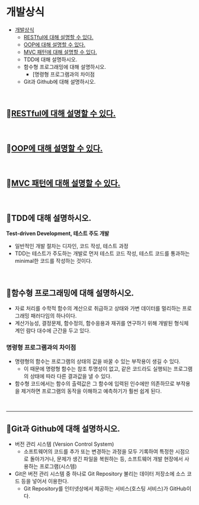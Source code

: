 # 개발상식

- [개발상식](#개발상식)
    - [RESTful에 대해 설명할 수 있다.](RESTful.md)
    - [OOP에 대해 설명할 수 있다.](OOP.md)
    - [MVC 패턴에 대해 설명할 수 있다.](MVC.md)
    - TDD에 대해 설명하시오.
    - 함수형 프로그래밍에 대해 설명하시오.
        - [명령형 프로그램과의 차이점
    - Git과 Github에 대해 설명하시오.

<br>

## :book:[RESTful에 대해 설명할 수 있다.](RESTful.md)

<br>

## :book:[OOP에 대해 설명할 수 있다.](OOP.md)

<br>

## :book:[MVC 패턴에 대해 설명할 수 있다.](MVC.md)

<br>

## :book:TDD에 대해 설명하시오.
**Test-driven Development, 테스트 주도 개발**
- 일반적인 개발 절차는 디자인, 코드 작성, 테스트 과정
- TDD는 테스트가 주도하는 개발로 먼저 테스트 코드 작성, 테스트 코드를 통과하는 minimal한 코드를 작성하는 것이다.

<br>

## :book:함수형 프로그래밍에 대해 설명하시오.
- 자료 처리를 수학적 함수의 계산으로 취급하고 상태와 가변 데이터를 멀리하는 프로그래밍 패러다임의 하나이다.
- 계산가능성, 결정문제, 함수정의, 함수응용과 재귀를 연구하기 위해 개발된 형식체계인 람다 대수에 근간을 두고 있다.

### 명령형 프로그램과의 차이점
- 명령형의 함수는 프로그램의 상태의 값을 바꿀 수 있는 부작용이 생길 수 있다.
  - 이 때문에 명령형 함수는 참조 투명성이 없고, 같은 코드라도 실행되는 프로그램의 상태에 따라 다른 결과값을 낼 수 있다.
- 함수형 코드에서는 함수의 출력값은 그 함수에 입력된 인수에만 의존하므로 부작용을 제거하면 프로그램의 동작을 이해하고 예측하기가 훨씬 쉽게 된다.

<br>
<hr>

## :book:Git과 Github에 대해 설명하시오.
- 버전 관리 시스템 (Version Control System)
  - 소프트웨어의 코드를 추가 또는 변경하는 과정을 모두 기록하여 특정한 시점으로 돌아가거나, 문제가 생긴 파일을 복원하는 등, 소프트웨어 개발 현장에서 사용하는 프로그램(시스템)
- Git은 버전 관리 시스템 중 하나로 Git Repository 불리는 데이터 저장소에 소스 코드 등을 넣어서 이용한다.
  - Git Repository를 인터넷상에서 제공하는 서비스(호스팅 서비스)가 GitHub이다.

<br>